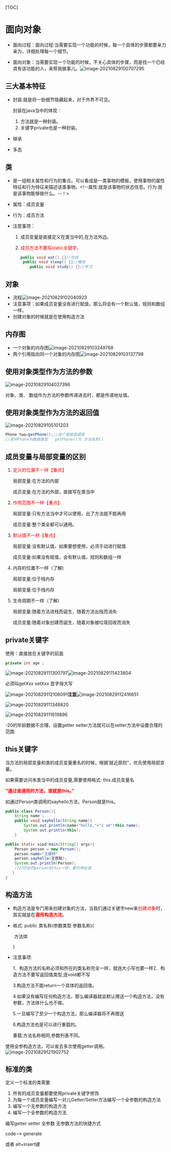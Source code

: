 [TOC]

# 面向对象

- 面向过程：面向过程:当需要实现一个功能的时候，每一个具体的步骤都要亲力亲为，详细处理每一个细节。

- 面向对象：当需要实现一个功能的时候，不关心具体的步骤，而是找一个已经具有该功能的人，来帮我做事儿。![image-20210829100707295](C:\Users\ASUS\AppData\Roaming\Typora\typora-user-images\image-20210829100707295.png)

  

## 三大基本特征

- 封装:就是将一些细节隐藏起来，对于外界不可见。

  封装在java当中的体现：

  1. 方法就是一种封装。
  2. 关键字private也是一种封装。

- 继承

- 多态

## 类

- 是一组相关属性和行为的集合。可以看成是一类事物的模板，使用事物的属性特征和行为特征来描述该类事物。<!--属性:就是该事物的状态信息。行为:就是该事物能够做什么。--！>

- 属性：成员变量

- 行为：成员方法

- 注意事项：

  1. 成员变量是直接定义在类当中的,在方法外边。

  2. <font color=red>成员方法不要写static关键字。</font>

     ```java
     public void eat() {}//吃饭
      public void sleep() {}//睡觉
         public void study() {}//学习
     ```


## 对象

- 流程![image-20210829102040923](C:\Users\ASUS\AppData\Roaming\Typora\typora-user-images\image-20210829102040923.png)
- 注意事项：如果成员变量没有进行赋值，那么将会有一个默认值，规则和数组一样。
- 创建对象的时候就是在使用构造方法

## 内存图

- 一个对象的内存图![image-20210829103249768](C:\Users\ASUS\AppData\Roaming\Typora\typora-user-images\image-20210829103249768.png)
- 两个引用指向同一个对象的内存图![image-20210829103137798](C:\Users\ASUS\AppData\Roaming\Typora\typora-user-images\image-20210829103137798.png)

## 使用对象类型作为方法的参数

![image-20210829104027396](C:\Users\ASUS\AppData\Roaming\Typora\typora-user-images\image-20210829104027396.png)

对象、类、 数组作为方法的参数传递进去时，都是传递地址值。

## 使用对象类型作为方法的返回值

![image-20210829105101203](C:\Users\ASUS\AppData\Roaming\Typora\typora-user-images\image-20210829105101203.png)

```java
Phone two=getPhone();//这个是赋值调用
//其中Phone为数据类型   getPhone()为 方法名称()
```

## 成员变量与局部变量的区别

1. <font color=red>定义的位置不一样【重点】</font>

   局部变量:在方法的内部 

   成员变量:在方法的外部，直接写在类当中

2. <font color=red>作用范围不一样【重点】</font>

   局部变量:只有方法当中才可以使用，出了方法就不能再用

   成员变量:整个类全都可以通用。

3. <font color=red>默认值不一样【重点】</font>

   局部变量:没有默认值，如果要想使用，必须手动进行赋值

   成员变量:如果没有赋值，会有默认值，规则和数组一样

4. 内存的位置不一样（了解)

   局部变量:位于栈内存 

   局部变量:位于栈内存

5. 生命周期不一样（了解)

   局部变量:随着方法进栈而诞生，随着方法出栈而消失

   成员变量:随着对象创建而诞生，随着对象被垃圾回收而消失

   

## private关键字

使用：直接放在关键字的前面

```java
private int age ;
```

![image-20210829111300797](C:\Users\ASUS\AppData\Roaming\Typora\typora-user-images\image-20210829111300797.png)![image-20210829111423804](C:\Users\ASUS\AppData\Roaming\Typora\typora-user-images\image-20210829111423804.png)

必须叫getXxx  setXxx 首字母大写

![image-20210829112106091](C:\Users\ASUS\AppData\Roaming\Typora\typora-user-images\image-20210829112106091.png)**注意**![image-20210829112416651](C:\Users\ASUS\AppData\Roaming\Typora\typora-user-images\image-20210829112416651.png)

![image-20210829111348820](C:\Users\ASUS\AppData\Roaming\Typora\typora-user-images\image-20210829111348820.png)

![image-20210829111619896](C:\Users\ASUS\AppData\Roaming\Typora\typora-user-images\image-20210829111619896.png)

-20的年龄数据不合理，设置getter setter方法就可以在setter方法中设置合理的范围

## this关键字

当方法的局部变量和类的成员变量重名的时候，根据′就近原则”，优先使用局部变量。

如果需要访问本类当中的成员变量,需要使用格式:   this.成员变量名

<font color=red>**“通过谁调用的方法，谁就是this。”**</font>

如通过Person类调用的sayhello方法，Person就是this。

```java
public class Person(){
    String name ;
    public void sayhello(String name){
        System.out.println(name+"hello,"+"i am"+this.name);
        System.out.println(this);
    }

public static viod main(String[] args){
    Person person = new Person();
    person.name="王健林"
    person.sayhello(王思聪);
    System.out.println(Person);
    //打印出的person与this一样，都为地址值
   } 
}
```

## 构造方法

- 构造方法是专门用来创建对象的方法，当我们通过关键字new来<font color=red>创建对象</font>时，其实就是在<font color=red>**调用构造方法**</font>。

- 格式:
  public  类名称(参数类型  参数名称){

  ​                      方法体

  }

- 注意事项:

  1．构造方法的名称必须和所在的类名称完全一样，就连大小写也要一样2．构造方法不要写返回值类型,连void都不写

  3.构造方法不能return一个具体的返回值。

  4.如果没有编写任何构造方法，那么编译器就会默认赠送一个构造方法，没有参数，方法体什么也不做。

  5.一旦编写了至少一个构造方法，那么编译器将不再赠送

  6.构造方法也是可以进行重载的。

  重载:方法名称相同,参数列表不同。

使用全参构造方法，可以省去多次使用getter调用。![image-20210829121902752](C:\Users\ASUS\AppData\Roaming\Typora\typora-user-images\image-20210829121902752.png)

## 标准的类

定义一个标准的类需要

1. 所有的成员变量都要使用private关键字修饰
2. 为每一个成员变量编写一对儿Getter/Setter方法编写一个全参数的构造方法
3. 编写一个无参数的构造方法
4. 编写一个全参数的构造方法

编写getter setter 全参数 无参数方法的快捷方式

code--> generate

或者 alt+insert键

